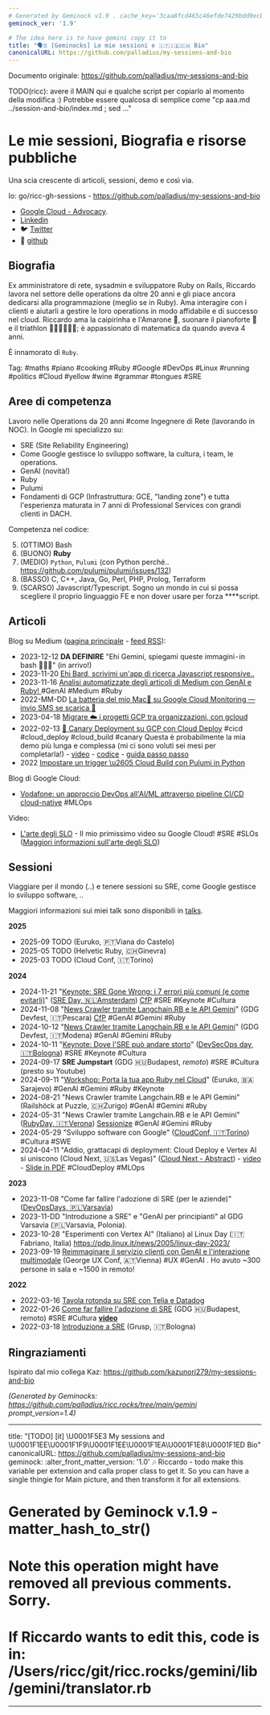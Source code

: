 ```yaml
---
# Generated by Geminock v1.9 . cache_key='3caa8fcd465c46efde7429bdd9ecb94fbf98bbe3e9c489519a0ecc9234d5011f-it.yaml'
geminock_ver: '1.9'

# The idea here is to have gemini copy it to
title: "🗣️♊ [Geminocks] Le mie sessioni e 🇮🇹🇮🇪🇨🇭 Bio"
canonicalURL: https://github.com/palladius/my-sessions-and-bio
---
```


Documento originale: https://github.com/palladius/my-sessions-and-bio

TODO(ricc): avere il MAIN qui e qualche script per copiarlo al momento della modifica :) Potrebbe essere qualcosa di semplice come "cp aaa.md ../session-and-bio/index.md ; sed ..."


# Le mie sessioni, Biografia e risorse pubbliche


Una scia crescente di articoli, sessioni, demo e così via.

Io: go/ricc-gh-sessions - https://github.com/palladius/my-sessions-and-bio

* [Google Cloud - Advocacy](https://cloud.google.com/developers/advocates/riccardo-carlesso).
* [Linkedin](https://www.linkedin.com/in/riccardocarlesso/)
* 🐦 [Twitter](https://twitter.com/palladius)
* 🐙 [github](https://github.com/palladius)

## Biografia

Ex amministratore di rete, sysadmin e sviluppatore Ruby on Rails, Riccardo lavora nel settore delle operations da oltre 20 anni e
gli piace ancora dedicarsi alla programmazione (meglio se in Ruby). Ama interagire con i clienti e aiutarli a gestire le loro operations
in modo affidabile e di successo nel cloud. Riccardo ama la caipirinha e l'Amarone 🍷, suonare il pianoforte 🎹 e il triathlon 🏊🏻🚴🏿🏃‍♀️;
è appassionato di matematica da quando aveva 4 anni.

È innamorato di `Ruby`.

Tag: #maths #piano #cooking #Ruby #Google #DevOps #Linux #running #politics #Cloud #yellow #wine #grammar #tongues #SRE

## Aree di competenza

Lavoro nelle Operations da 20 anni #come Ingegnere di Rete (lavorando in NOC).
In Google mi specializzo su:

* SRE (Site Reliability Engineering)
* Come Google gestisce lo sviluppo software, la cultura, i team, le operations.
* GenAI (novità!)
* Ruby
* Pulumi
* Fondamenti di GCP (Infrastruttura: GCE, "landing zone") e tutta l'esperienza maturata in 7 anni di Professional Services con grandi clienti in DACH.

Competenza nel codice:

5. (OTTIMO) Bash
4. (BUONO) **Ruby**
3. (MEDIO) `Python`, `Pulumi` (con Python perché.. https://github.com/pulumi/pulumi/issues/132)
2. (BASSO) C, C++, Java, Go, Perl, PHP, Prolog, Terraform
1. (SCARSO) Javascript/Typescript. Sogno un mondo in cui si possa scegliere il proprio linguaggio FE e non dover usare per forza ****script.

## Articoli

Blog su Medium ([pagina principale](https://medium.com/@palladiusbonton/) - [feed RSS](https://medium.com/feed/@palladiusbonton)):

* 2023-12-12 **DA DEFINIRE** "Ehi Gemini, spiegami queste immagini - in bash 🧑🏽‍💻" (in arrivo!)
* 2023-11-20 [Ehi Bard, scrivimi un'app di ricerca Javascript responsive..](https://medium.com/@palladiusbonton/hey-bard-write-a-responsive-javascript-search-engine-app-for-me-b2585e55385e)
* 2023-11-16 [Analisi automatizzate degli articoli di Medium con GenAI e Ruby!
](https://blog.devops.dev/parse-medium-articles-with-genai-and-add-some-fun-02fe9d30475a) #GenAI #Medium #Ruby
* 2022-MM-DD [La batteria del mio Mac🔋 su Google Cloud Monitoring — invio SMS se scarica 🪫](https://medium.com/google-cloud/my-macs-battery-on-google-cloud-monitoring-with-sms-if-its-low-a1ccd70485fe?source=rss-b5293b96912f------2)
* 2023-04-18 [Migrare ☁️ i progetti GCP tra organizzazioni, con gcloud](https://medium.com/google-cloud/how-to-migrate-projects-across-organizations-c7e254ab90af?source=rss-b5293b96912f------2)
* 2022-02-13 [🐤 Canary Deployment su GCP con Cloud Deploy](https://medium.com/google-cloud/draft-canarying-on-gcp-with-cloud-deploy-91b3e4d0ee9a) #cicd #cloud_deploy #cloud_build #canary Questa è probabilmente la mia demo più lunga e complessa (mi ci sono voluti sei mesi per completarla!) - [video](https://www.youtube.com/watch?v=0GfV5iMGG64) - [codice](https://github.com/palladius/clouddeploy-platinum-path) - [guida passo passo](https://github.com/palladius/clouddeploy-platinum-path/blob/main/step-by-step-guide.md)
* 2022  [Impostare un trigger \u2605 Cloud Build con Pulumi in Python](https://medium.com/google-cloud/setting-cloudbuild-with-pulumi-in-python-330e8b54b2cf)


Blog di Google Cloud:

* [Vodafone: un approccio DevOps all'AI/ML attraverso pipeline CI/CD cloud-native](https://cloud.google.com/blog/products/devops-sre/how-vodafone-uses-cicd-to-speed-up-ml-pipelines) #MLOps

Video:

* [L'arte degli SLO](https://www.youtube.com/watch?v=E3ReKuJ8ewA) - Il mio primissimo video su Google Cloud! #SRE #SLOs ([Maggiori informazioni sull'arte degli SLO](https://sre.google/resources/practices-and-processes/art-of-slos/))


## Sessioni

Viaggiare per il mondo (..) e tenere sessioni su SRE, come Google gestisce lo sviluppo software, ..

Maggiori informazioni sui miei talk sono disponibili in [talks](talks.md).

**2025**

* 2025-09 TODO (Euruko,	🇵🇹Viana do Castelo)
* 2025-05 TODO (Helvetic Ruby, 🇨🇭Ginevra)
* 2025-03 TODO (Cloud Conf, 🇮🇹Torino)

**2024**

* 2024-11-21 "[Keynote: SRE Gone Wrong: i 7 errori più comuni (e come evitarli)](https://sreday.com/2024-amsterdam/#modal-speaker-0)" ([SRE Day, 🇳🇱Amsterdam](https://sreday.com/2024-amsterdam/)) [CfP](https://www.papercall.io/sreday-2024-amsterdam) #SRE #Keynote #Cultura
* 2024-11-08 "[News Crawler tramite Langchain.RB e le API Gemini](https://sessionize.com/app/speaker/session/739236)" (GDG Devfest, 🇮🇹Pescara) [CfP](https://sessionize.com/devfest-pescara-2024/) #GenAI #Gemini #Ruby
* 2024-10-12 "[News Crawler tramite Langchain.RB e le API Gemini](https://sessionize.com/app/speaker/session/745608)" (GDG Devfest, 🇮🇹Modena) #GenAI #Gemini #Ruby
* 2024-10-11 "[Keynote: Dove l'SRE può andare storto](https://www.devsecopsday.it/talks_speakers/)" ([DevSecOps day, 🇮🇹Bologna](https://www.devsecopsday.it/talks_speakers/)) #SRE  #Keynote #Cultura
* 2024-09-17 **SRE Jumpstart** (GDG 🇭🇺Budapest, _remoto_) #SRE #Cultura (presto su Youtube)
* 2024-09-11 "[Workshop: Porta la tua app Ruby nel Cloud](https://2024.euruko.org/speakers/riccardo_carlesso)" (Euruko, 🇧🇦Sarajevo) #GenAI #Gemini #Ruby #Keynote
* 2024-08-21 "News Crawler tramite Langchain.RB e le API Gemini" (Railshöck at Puzzle, 🇨🇭Zurigo) #GenAI #Gemini #Ruby
* 2024-05-31 "News Crawler tramite Langchain.RB e le API Gemini" ([RubyDay, 🇮🇹Verona](https://ti.to/grusp/rubyday-2024)) [Sessionize](https://sessionize.com/app/speaker/session/621013) #GenAI #Gemini #Ruby
* 2024-05-29 "Sviluppo software con Google" ([CloudConf, 🇮🇹Torino](https://2024.cloudconf.it/index.html)) #Cultura #SWE
* 2024-04-11 "Addio, grattacapi di deployment: Cloud Deploy e Vertex AI si uniscono (Cloud Next, 🇺🇸Las Vegas)" ([Cloud Next - Abstract](https://cloud.withgoogle.com/next?session=DEV302)) - [video](https://www.youtube.com/watch?v=_NlGk9Ao_oA) - [Slide in PDF](https://assets.swoogo.com/uploads/3794522-661c3c8fe0cf9.pdf) #CloudDeploy #MLOps

**2023**

* 2023-11-08 "Come far fallire l'adozione di SRE (per le aziende)" ([DevOpsDays, 🇵🇱Varsavia](https://devopsdays.pl/bio/#kontakt))
* 2023-11-DD "Introduzione a SRE" e "GenAI per principianti" al GDG Varsavia (🇵🇱Varsavia, Polonia).
* 2023-10-28 "Esperimenti con Vertex AI" (Italiano) al Linux Day (🇮🇹Fabriano, Italia) https://pdp.linux.it/news/2005/linux-day-2023/
* 2023-09-19 [Reimmaginare il servizio clienti con GenAI e l'interazione multimodale](https://www.youtube.com/watch?v=WRNncVe5yJQ) (George UX Conf, 🇦🇹Vienna) #UX #GenAI . Ho avuto ~300 persone in sala e ~1500 in remoto!

**2022**

* 2022-03-16 [Tavola rotonda su SRE con Telia e Datadog](https://hopin.com/events/telia-company-google-cloud-datadog-sre-panel)
* 2022-01-26 [Come far fallire l'adozione di SRE](https://gdg.community.dev/events/details/google-gdg-budapest-presents-how-to-fail-your-sre-adoption/)
  (GDG 🇭🇺Budapest, remoto) #SRE #Cultura **[video](https://www.youtube.com/watch?v=i96qBPyn2dw)**
* 2022-03-18 [Introduzione a SRE](https://2022.incontrodevops.it/talks_speakers/index.html) (Grusp, 🇮🇹Bologna)

## Ringraziamenti

Ispirato dal mio collega Kaz: https://github.com/kazunori279/my-sessions-and-bio


*(Generated by Geminocks: https://github.com/palladius/ricc.rocks/tree/main/gemini prompt_version=1.4)*

---
title: "[TODO] [it] \U0001F5E3️ My sessions and \U0001F1EE\U0001F1F9\U0001F1EE\U0001F1EA\U0001F1E8\U0001F1ED
  Bio"
canonicalURL: https://github.com/palladius/my-sessions-and-bio
geminock:
  :alter_front_matter_version: '1.0'
  :notes: Riccardo - todo make this variable per extension and calla  proper class
    to get it. So you can have a single thingie for Main picture, and then transform
    it for all extensions.
# Generated by Geminock v.1.9 - matter_hash_to_str()
# Note this operation might have removed all previous comments. Sorry.
# If Riccardo wants to edit this, code is in: /Users/ricc/git/ricc.rocks/gemini/lib/gemini/translator.rb
---
